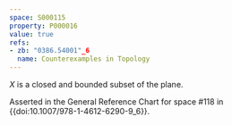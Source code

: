 ```yaml
---
space: S000115
property: P000016
value: true
refs:
- zb: "0386.54001"_6
  name: Counterexamples in Topology
---
```


$X$ is a closed and bounded subset of the plane.

Asserted in the General Reference Chart for space #118 in
{{doi:10.1007/978-1-4612-6290-9_6}}.
